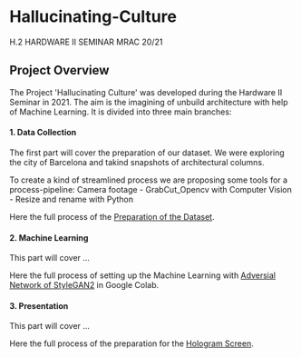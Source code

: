 # Hallucinating-Culture
H.2 HARDWARE II SEMINAR MRAC 20/21

## Project Overview
The Project 'Hallucinating Culture' was developed during the Hardware II Seminar in 2021.
The aim is the imagining of unbuild architecture with help of Machine Learning.
It is divided into three main branches:

#### 1. Data Collection
The first part will cover the preparation of our dataset. 
We were exploring the city of Barcelona and takind snapshots of architectural columns.

To create a kind of streamlined process we are proposing some tools for a process-pipeline:
Camera footage  -  GrabCut_Opencv with Computer Vision  -  Resize and rename with Python

Here the full process of the [Preparation of the Dataset](https://github.com/MRAC-IAAC/Hallucinating-Culture/blob/main/01_DATA_COLLECTION/README.md).


#### 2. Machine Learning
This part will cover ...

Here the full process of setting up the Machine Learning with [Adversial Network of StyleGAN2](https://github.com/MRAC-IAAC/Hallucinating-Culture/blob/main/02_MACHINE_LEARNING/README.md) in Google Colab.


#### 3. Presentation
This part will cover ...

Here the full process of the preparation for the [Hologram Screen](https://github.com/MRAC-IAAC/Hallucinating-Culture/blob/main/03_PRESENTATION/README.md).

